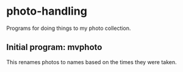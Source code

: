 # photo-handling

Programs for doing things to my photo collection.

Initial program: mvphoto
------------------------

This renames photos to names based on the times they were taken.

